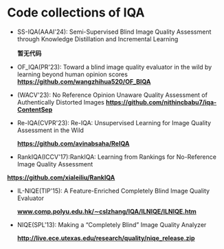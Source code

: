 # Code collections of IQA

* SS-IQA(AAAI'24): Semi-Supervised Blind Image Quality Assessment through Knowledge Distillation and Incremental Learning
  
  __暂无代码__

* OF_IQA(PR'23): Toward a blind image quality evaluator in the wild by learning beyond human opinion scores
  __https://github.com/wangzhihua520/OF_BIQA__

* (WACV'23): No Reference Opinion Unaware Quality Assessment of Authentically Distorted Images
    __https://github.com/nithincbabu7/iqa-ContentSep__

* Re-IQA(CVPR'23): Re-IQA: Unsupervised Learning for Image Quality Assessment in the Wild

  __https://github.com/avinabsaha/ReIQA__

* RankIQA(ICCV'17):RankIQA: Learning from Rankings for No-Reference Image Quality Assessment

__https://github.com/xialeiliu/RankIQA__

* IL-NIQE(TIP'15): A Feature-Enriched Completely Blind Image Quality Evaluator

  __www.comp.polyu.edu.hk/∼cslzhang/IQA/ILNIQE/ILNIQE.htm__

* NIQE(SPL'13): Making a “Completely Blind” Image Quality Analyzer

    __http://live.ece.utexas.edu/research/quality/niqe_release.zip__


